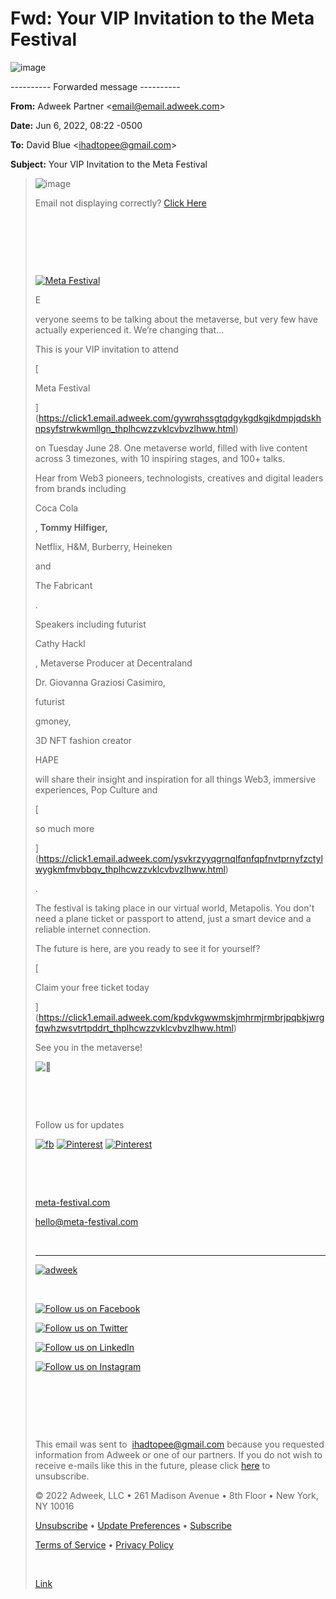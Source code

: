# Fwd: Your VIP Invitation to the Meta Festival













![image](https://img-beta.smartmailcloud.com/dot/COIvUj3AmNkAhXI5xiQJGcjQJ8pPMEJ342uRJQRxfW64WyWnMcJcyuiZRvw9ySNF0w.gif)

---------- Forwarded message ----------  

**From:** Adweek Partner &lt;email@email.adweek.com&gt;  

**Date:** Jun 6, 2022, 08:22 -0500  

**To:** David Blue &lt;ihadtopee@gmail.com&gt;  

**Subject:** Your VIP Invitation to the Meta Festival  

> ![image](https://8352a3.efeedbacktrk.com/akkhzwrrdpzndkydnydvynlgvznrywsgrkcrphbyblttdp_thplhcwzzvklcvbvzlhww.gif)
> 
> 
> 
> 
> 
> 
> 
> 
> 
> 
> 
> 
> 
> 
> 
> 
> Email not displaying correctly?
>  [
> Click Here
> ](https://click1.email.adweek.com/ViewMessage.do?m=ybslvlvkg&amp;r=gtrcgtwyyr&amp;s=kdsvkgwwmskmhrmrmbrpqbkwrgfqwhzwsvt&amp;q=1654521300&amp;a=view)
> 
> 
> 
> 
> 
> 
> &#160;
> 
> 
> 
> 
> 
> 
> 
> 
> 
> 
> 
> 
> 
> 
> 
> 
> 
> 
> 
> 
> 
> 
> 
> 
> 
> 
> 
> 
> 
> 
> 
> 
> 
> 
> 
> 
> 
> 
> &#160;
> 
> 
> 
> 
> &#160;
> 
> 
> 
> 
> 
> 
> 
> 
> 
> 
> 
> 
> 
> 
> 
> 
> 
> 
> 
> 
> 
> 
> 
> 
> 
> 
> 
> 
> 
> 
> 
> 
> 
> 
> [![Meta Festival](https://www2.deptagency.com/l/321011/2022-05-04/2dp11fz/321011/1651680057FrvuLkht/Email_header_v1.png)](https://click1.email.adweek.com/khlvkgwwmskjmhrmjrmbrjpqbkjwrgfqwhzwsvtrtpddmd_thplhcwzzvklcvbvzlhww.html)
> 
> 
> 
> 
> 
> 
> 
> 
> 
> 
> 
> 
> 
> 
> 
> 
> 
> 
> 
> 
> 
> 
> 
> 
> 
> 
> 
> 
> 
> 
> 
> 
> 
> 
> 
> 
> 
> 
> 
> 
> 
> 
> 
> 
> E
> 
> 
> 
> 
> 
> 
> 
> 
> 
> 
> 
> 
> 
> veryone seems to be talking about the metaverse, but very few have actually experienced it. We’re changing that…
> 
> 
> 
> 
> 
> 
> 
> 
> 
> 
> 
> 
> 
> 
> 
> This is your VIP invitation to attend
> 
> 
> 
> 
> 
> 
>  [
> 
> 
> 
> 
> 
> 
> 
> 
> Meta Festival
> 
> 
> 
> 
> 
> 
> 
> 
> ](https://click1.email.adweek.com/gywrqhssgtqdgykgdkgjkdmpjqdskhnpsyfstrwkwmllgn_thplhcwzzvklcvbvzlhww.html) 
> 
> 
> 
> 
> 
> 
> on Tuesday June 28. One metaverse world, filled with live content across 3 timezones, with 10 inspiring stages, and 100+ talks.&#160;
> 
> 
> 
> 
> 
> 
> 
> 
> 
> 
> 
> 
> 
> 
> 
> Hear from Web3 pioneers, technologists, creatives and digital leaders from brands including
> 
> 
> 
> 
> 
> 
>  
> 
> 
> 
> 
> 
> 
> Coca Cola
> 
> 
> 
> 
> 
> 
> 
> 
> 
> 
> 
> 
> 
> , **Tommy Hilfiger,**
> 
> 
> 
> 
> 
> 
>  
> 
> 
> 
> 
> 
> 
> Netflix, H&amp;M, Burberry, Heineken
> 
> 
> 
> 
> 
> 
>  
> 
> 
> 
> 
> 
> 
> and
> 
> 
> 
> 
> 
> 
>  
> 
> 
> 
> 
> 
> 
> The Fabricant
> 
> 
> 
> 
> 
> 
> 
> 
> 
> 
> 
> 
> 
> .
> 
> 
> 
> 
> 
> 
>   
> 
> 
> 
> 
> 
> 
> 
> 
> Speakers including futurist
> 
> 
> 
> 
> 
> 
>  
> 
> 
> 
> 
> 
> 
> Cathy Hackl
> 
> 
> 
> 
> 
> 
> 
> 
> 
> 
> 
> 
> 
> , Metaverse Producer at Decentraland
> 
> 
> 
> 
> 
> 
>  
> 
> 
> 
> 
> 
> 
> Dr. Giovanna Graziosi Casimiro,
> 
> 
> 
> 
> 
> 
>  
> 
> 
> 
> 
> 
> 
> futurist
> 
> 
> 
> 
> 
> 
>  
> 
> 
> 
> 
> 
> 
> gmoney,
> 
> 
> 
> 
> 
> 
>  
> 
> 
> 
> 
> 
> 
> 3D NFT fashion creator
> 
> 
> 
> 
> 
> 
>  
> 
> 
> 
> 
> 
> 
> HAPE
> 
> 
> 
> 
> 
> 
>  
> 
> 
> 
> 
> 
> 
> 
> 
> 
> 
> 
> 
> 
> 
> 
> 
> 
> 
> 
> 
> will share their insight and inspiration for all things Web3, immersive experiences, Pop Culture and
> 
> 
> 
> 
> 
> 
>  [
> 
> 
> 
> 
> 
> 
> 
> 
> 
> 
> 
> 
> 
> 
> 
> 
> 
> 
> 
> 
> 
> 
> so much more
> 
> 
> 
> 
> 
> 
> 
> 
> ](https://click1.email.adweek.com/ysvkrzyyqgrnqlfqnfqpfnvtprnyfzctylwygkmfmvbbqv_thplhcwzzvklcvbvzlhww.html)
> 
> 
> 
> 
> 
> 
> .
> 
> 
> 
> 
> 
> 
> 
> 
> 
> 
> 
> 
> 
> 
> 
> The festival is taking place in our virtual world, Metapolis. You don't need a plane ticket or passport to attend, just a smart device and a reliable internet connection.
> 
> 
> 
> 
> 
> 
> 
> 
> 
> 
> 
> 
> 
> 
> 
> The future is here, are you ready to see it for yourself?
> 
> 
> 
> 
> 
> 
>   
> 
> [
> 
> 
> 
> 
> 
> 
> 
> 
> Claim your free ticket today
> 
> 
> 
> 
> 
> 
> 
> 
> ](https://click1.email.adweek.com/kpdvkgwwmskjmhrmjrmbrjpqbkjwrgfqwhzwsvtrtpddrt_thplhcwzzvklcvbvzlhww.html)
> 
> 
> 
> 
> 
> 
> 
> 
> See you in the metaverse!&#160;
> 
> 
> 
> 
> 
> 
> 
> 
> 
> 
> 
> 
> 
> 
> 
> 
> 
> 
> ![🔮](https://lh3.googleusercontent.com/AqNYo1ObDSkOoOLv16HlLOUxgA0IHmRvglB2zfQXsMvsM5x38b4Xrxo1IWvjDw_WGo5T0banrM0vrp2uah5YXW0ICCsX5DRYvys8725r9V8yNrVvKGt9eTGBdKbmxkHkcIc4Rvv2WXMTTKLOXQ)
> 
> 
> 
> 
> 
> 
> 
> 
> 
> 
> 
>   
> 
> &#160;
> 
> &#160;
> 
> 
> 
> 
> 
> 
> 
> 
> 
> 
> 
> 
> 
> 
> 
> 
> 
> 
> 
> 
> 
> 
> 
> 
> 
> 
> 
> 
> 
> 
> 
> 
> 
> 
> 
> 
> 
> 
> 
> 
> 
> 
> 
> 
> 
> 
> 
> 
> ‌Follow us for updates  
> 
> [![fb](https://www2.deptagency.com/l/321011/2021-04-24/2dk81fl/321011/1619263869u4TPBZ1v/2a.png)](https://click1.email.adweek.com/alphzwrrdpzndkydnydvynlgvznrywsgrkcrphbyblttym_thplhcwzzvklcvbvzlhww.html)&#160;[![Pinterest](https://www2.deptagency.com/l/321011/2021-04-24/2dk81fn/321011/1619263869er8Tkqj2/3a.png)](https://click1.email.adweek.com/rlggfqyynvfpnrknpknhkplbhfpykqwbyrsyvgjkjlttkr_thplhcwzzvklcvbvzlhww.html) [![Pinterest](https://www2.deptagency.com/l/321011/2021-04-24/2dk81fj/321011/1619263869rHQ4PzzF/4a.png)](https://click1.email.adweek.com/lhdjpyssgnprgkdgrdgfdrhcfprsdyqcsklsnjzdzhwwdg_thplhcwzzvklcvbvzlhww.html)  
> 
> ‌  
> 
> ‌
> 
> 
> 
> 
> 
> 
> [meta-festival.com](https://click1.email.adweek.com/lhgjpyssgnprgkdgrdgfdrhcfprsdyqcsklsnjzdzhwwdd_thplhcwzzvklcvbvzlhww.html)  
> 
> [hello@meta-festival.com](mailto:%3Chello@meta-festival.com%3E)
> 
> 
> 
> 
> 
> 
> 
> 
> &#160;
> 
> 
> 
> 
> 
> 
> 
> 
> 
> 
> 
> 
> 
> 
> 
> 
> 
> 
> 
> 
> 
> 
> 
> 
> 
> 
> 
> 
> 
> 
> 
> 
> 
> 
> 
> 
> 
> 
> 
> 
> 
> 
> 
> 
> 
>     
> 
>          
> 
>          
> 
> 
> 
> 
> 
> 
> 
> 
> 
> 
> 
> 
> 
> 
> 
> 
> 
> 
> * * *
> 
> 
> 
> 
> 
> 
> 
> [![adweek](https://click1.email.adweek.com/zwpsjtvvpljkpmbpkbpgbkfqgjkvbtdqvmcvlszkrlrb~gtrcgtwyyr.gif)](https://click1.email.adweek.com/ichmkfppvdkwvhbvwbvtbwcqtkwpbfzqphrpdmgbgcnnbm_thplhcwzzvklcvbvzlhww.html)
> 
> 
> 
> 
> 
> 
> &#160;
> 
> 
> 
> 
> 
> 
> 
> 
> 
> 
> 
> 
> 
> 
> [![Follow us on Facebook](https://click1.email.adweek.com/spcmfdwwvkftvrcvtcvzctphzftwcdlhwrgwkmjtblkk~gtrcgtwyyr.gif)](https://click1.email.adweek.com/almhzwrrdpzndkydnydvynlgvznrywsgrkcrphbyblttyp_thplhcwzzvklcvbvzlhww.html)
> 
> 
> [![Follow us on Twitter](https://click1.email.adweek.com/dmjcknzzhmkfhprhfrhlrfjwlkfzrnswzpbzmcgftsdg~gtrcgtwyyr.gif)](https://click1.email.adweek.com/gmwrqhssgtqdgykgdkgjkdmpjqdskhnpsyfstrwkwmllkl_thplhcwzzvklcvbvzlhww.html)
> 
> 
> [![Follow us on LinkedIn](https://click1.email.adweek.com/eqsblkjjyhlfystyftyvtfqwvlfjtkpwjscjhbdfrphp~gtrcgtwyyr.gif)](https://click1.email.adweek.com/jfnvhdccjmhwjrtjwtjztwnkzhwctdfkcrpcmvstsnqqtf_thplhcwzzvklcvbvzlhww.html)
> 
> 
> [![Follow us on Instagram](https://click1.email.adweek.com/mdsngkmmydglyqtyltyztlpvzglmtksvmqjmdnwlcsbc~gtrcgtwyyr.gif)](https://click1.email.adweek.com/wzzgqykkvsqbvlwvbwvtwbjmtqbkwyzmklhksgfwfjnnwj_thplhcwzzvklcvbvzlhww.html)
> 
> 
> 
> 
> 
> 
> 
> 
> 
> 
> 
> 
> 
> 
> &#160;
> 
> 
> 
> 
> 
> 
> &#160;
> 
> 
> 
> 
> 
> 
> &#160;
> 
> 
> 
> 
> 
> 
> This email was sent to&#160; [ihadtopee@gmail.com](mailto:ihadtopee@gmail.com) because you requested information from Adweek or one of our partners. If you do not wish to receive e-mails like this in the future, please click [here](https://click1.email.adweek.com/qffgqbyysfqtswvstvsjvtdrjqtyvbhrywcyfgnvndppgn_thplhcwzzvklcvbvzlhww.html?a=1360225) to unsubscribe.  
> 
> © 2022 Adweek, LLC • 261 Madison Avenue • 8th Floor • New York, NY&#160;10016  
> 
> [Unsubscribe](https://click1.email.adweek.com/dmccknzzhmkfhprhfrhlrfjwlkfzrnswzpbzmcgrgjddct_thplhcwzzvklcvbvzlhww.html?a=1360225) • [Update Preferences](https://click1.email.adweek.com/qfvgqbyysfqtswvstvsjvtdrjqtyvbhrywcyfgnvndppgw_thplhcwzzvklcvbvzlhww.html?a=1360225) • [Subscribe](https://click1.email.adweek.com/lngjpyssgnprgkdgrdgfdrhcfprsdyqcsklsnjzdzhwwjg_thplhcwzzvklcvbvzlhww.html)  
> 
> [Terms of Service](https://click1.email.adweek.com/apkhzwrrdpzndkydnydvynlgvznrywsgrkcrphbybltthy_thplhcwzzvklcvbvzlhww.html) • [Privacy&#160;Policy](https://click1.email.adweek.com/oltwgvssjlgdjzkjdkjckdqncgdskvmnszpslwfkfqrrww_thplhcwzzvklcvbvzlhww.html)
> 
> 
> 
> 
> 
> 
> &#160;
> 
> 
> 
> 
> 
> 
> 
> 
> 
> 
> 
> 
> 
> 
> 
> 
> 
>             
> 
>       
> 
> 
> 
> 
> 
> 
> 
> [Link](https://click1.email.adweek.com/idgmkfppvdkwvhbvwbvtbwcqtkwpbfzqphrpdmgbgcnnmd_thplhcwzzvklcvbvzlhww.html?a=5DFBB36D-3243-43A4-9CAD-B4F8CB2EB650&amp;b=gtrcgtwyyr)
> 





